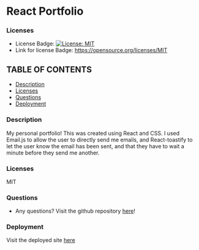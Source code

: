   # React Portfolio

  ### Licenses
  * License Badge: [![License: MIT](https://img.shields.io/badge/License-MIT-yellow.svg)](https://opensource.org/licenses/MIT)
  * Link for license Badge: https://opensource.org/licenses/MIT

  ## TABLE OF CONTENTS
  * [Description](#description)
  * [Licenses](#licenses)
  * [Questions](#questions)
  * [Deployment](#deployment)
  
  ### Description
  My personal portfolio! This was created using React and CSS. I used Email.js to allow the user to directly send me emails, and React-toastify to let the user know the email has been sent, and that they have to wait a minute before they send me another.


  ### Licenses
  MIT

  ### Questions
  * Any questions? Visit the github repository [here](https://github.com/Kenny4297/React-Portfolio)!

  ### Deployment
  Visit the deployed site [here](https://kenny4297.github.io/React-Portfolio/)
